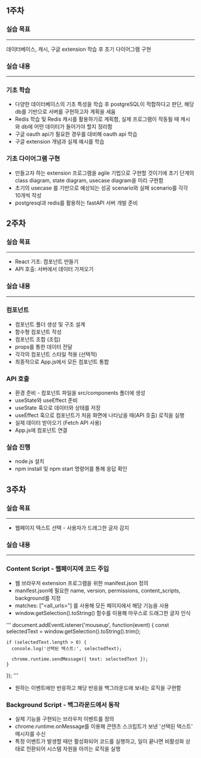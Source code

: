 ## 1주차

### 실습 목표

---

데이터베이스, 캐시, 구글 extension 학습 후 초기 다이어그램 구현

### 실습 내용

---

### 기초 학습

- 다양한 데이터베이스의 기초 특성을 학습 후 postgreSQL이 적합하다고 판단, 해당 db를 기반으로 서버를 구현하고자 계획을 세움
- Redis 학습 및 Redis 캐시를 활용하기로 계획함, 실제 프로그램이 작동될 때 캐시와 db에 어떤 데이터가 들어가야 할지 정리함
- 구글 oauth api가 필요한 경우를 대비해 oauth api 학습
- 구글 extension 개념과 실제 예시를 학습

### 기초 다이어그램 구현

- 만들고자 하는 extension 프로그램을 agile 기법으로 구현할 것이기에 초기 단계의 class diagram, state diagram, usecase diagram을 미리 구현함
- 초기의 usecase 를 기반으로 예상되는 성공 scenario와 실패 scenario를 각각 10개씩 작성
- postgresql과 redis를 활용하는 fastAPI 서버 개발 준비

## 2주차

### 실습 목표

---

- React 기초: 컴포넌트 만들기
- API 호출: 서버에서 데이터 가져오기

### 실습 내용

---

### 컴포넌트

- 컴포넌트 폴더 생성 및 구조 설계
- 함수형 컴포넌트 작성
- 컴포넌트 조합 (조립)
- props를 통한 데이터 전달
- 각각의 컴포넌트 스타일 적용 (선택적)
- 최종적으로 App.js에서 모든 컴포넌트 통합

### API 호출

- 환경 준비 - 컴포넌트 파일을 src/components 폴더에 생성
- useState와 useEffect 준비
- useState 훅으로 데이터와 상태를 저장
- useEffect 훅으로 컴포넌트가 처음 화면에 나타났을 때(API 호출) 로직을 실행
- 실제 데이터 받아오기 (Fetch API 사용)
- App.js에 컴포넌트 연결

### 실습 진행

- node.js 설치
- npm install 및 npm start 명령어를 통해 응답 확인

## 3주차

### 실습 목표

---

- 웹페이지 텍스트 선택 - 사용자가 드래그한 글자 감지

### 실습 내용

---

### Content Script - 웹페이지에 코드 주입

- 웹 브라우저 extension 프로그램을 위한 manifest.json 정의
- manifest.json에 필요한 name, version, permissions, content_scripts, background를 지정
- matches: ["<all_urls>"] 를 사용해 모든 페이지에서 해당 기능을 사용
- window.getSelection().toString() 함수를 이용해 마우스로 드래그한 글자 인식

'''
document.addEventListener('mouseup', function(event) {
    const selectedText = window.getSelection().toString().trim();
  
    if (selectedText.length > 0) {
      console.log('선택된 텍스트:', selectedText); 
  
      chrome.runtime.sendMessage({ text: selectedText });
    }
});
'''

- 원하는 이벤트에만 반응하고 해당 반응을 백그라운드에 보내는 로직을 구현함

### Background Script - 백그라운드에서 동작

- 실제 기능을 구현되는 브라우저 이벤트를 정의
- chrome.runtime.onMessage를 이용해 콘텐츠 스크립트가 보낸 '선택된 텍스트' 메시지를 수신
- 특정 이벤트가 발생할 때만 활성화되어 코드를 실행하고, 일이 끝나면 비활성화 상태로 전환되어 시스템 자원을 아끼는 로직을 실행

